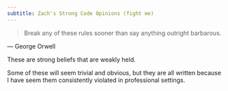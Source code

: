 ```yaml
---
subtitle: Zach's Strong Code Opinions (fight me)
---
```

> Break any of these rules sooner than say anything outright barbarous.

— George Orwell


These are strong beliefs that are weakly held.

Some of these will seem trivial and obvious, but they are all written because I have seem them consistently violated in professional settings.
